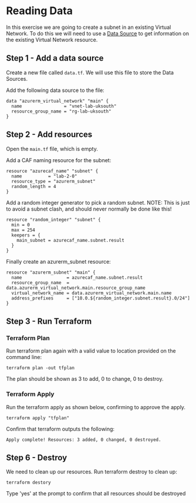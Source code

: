 # Reading Data
In this exercise we are going to create a subnet in an existing Virtual Network. To do this we will need to use a [Data Source](https://developer.hashicorp.com/terraform/language/data-sources) to get information on the existing Virtual Network resource.

## Step 1 - Add a data source

Create a new file called ```data.tf```. We will use this file to store the Data Sources.

Add the following data source to the file:
```
data "azurerm_virtual_network" "main" {
  name                = "vnet-lab-uksouth"
  resource_group_name = "rg-lab-uksouth"
}
```

## Step 2 - Add resources

Open the ```main.tf``` file, which is empty.

Add a CAF naming resource for the subnet:
```
resource "azurecaf_name" "subnet" {
  name          = "lab-2-0"
  resource_type = "azurerm_subnet"
  random_length = 4
}
```

Add a random integer generator to pick a random subnet. NOTE: This is just to avoid a subnet clash, and should never normally be done like this!
```
resource "random_integer" "subnet" {
  min = 0
  max = 254
  keepers = {
    main_subnet = azurecaf_name.subnet.result
  }
}
```

Finally create an azurerm_subnet resource:
```
resource "azurerm_subnet" "main" {
  name                 = azurecaf_name.subnet.result
  resource_group_name  = data.azurerm_virtual_network.main.resource_group_name
  virtual_network_name = data.azurerm_virtual_network.main.name
  address_prefixes     = ["10.0.${random_integer.subnet.result}.0/24"]
}
```

## Step 3 - Run Terraform

### Terraform Plan

Run terraform plan again with a valid value to location provided on the command line:

```
terraform plan -out tfplan
```

The plan should be shown as 3 to add, 0 to change, 0 to destroy. 

### Terraform Apply

Run the terraform apply as shown below, confirming to approve the apply.

```
terraform apply "tfplan"
```

Confirm that terraform outputs the following:

```
Apply complete! Resources: 3 added, 0 changed, 0 destroyed.
```

## Step 6 - Destroy

We need to clean up our resources. Run terraform destroy to clean up:

```
terraform destory
```

Type 'yes' at the prompt to confirm that all resources should be destroyed